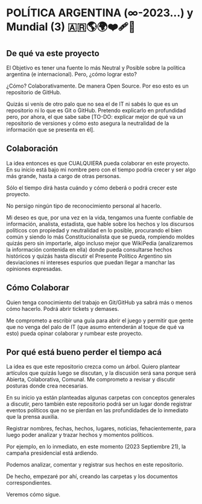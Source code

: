 # POLÍTICA ARGENTINA (∞-2023...) y Mundial (3) 🇦🇷🌎🌍❤️‍🩹🖖

## De qué va este proyecto
El Objetivo es tener una fuente lo más Neutral y Posible sobre la política argentina (e internacional). Pero, ¿cómo lograr esto?

¿Cómo? Colaborativamente. De manera Open Source. Por eso esto es un repositorio de GitHub.

Quizás si venís de otro palo que no sea el de IT ni sabés lo que es un repositorio ni lo que es Git o GitHub. Pretendo explicarlo en profundidad pero, por ahora, el que sabe sabe [TO-DO: explicar mejor de qué va un repositorio de versiones y cómo esto asegura la neutralidad de la información que se presenta en él].

## Colaboración

La idea entonces es que CUALQUIERA pueda colaborar en este proyecto. En su inicio está bajo mi nombre pero con el tiempo podría crecer y ser algo más grande, hasta a cargo de otras personas.

Sólo el tiempo dirá hasta cuándo y cómo deberá o podrá crecer este proyecto.

No persigo ningún tipo de reconocimiento personal al hacerlo.

Mi deseo es que, por una vez en la vida, tengamos una fuente confiable de información, analista, estadista, que hable sobre los hechos y los discursos políticos con propiedad y neutralidad en lo posible, procurando el bien común y siendo lo más Constitucionalista que se pueda, rompiendo moldes quizás pero sin importarle, algo incluso mejor que WikiPedia (analizaremos la información contenida en ella) donde pueda consultarse hechos históricos y quizás hasta discutir el Presente Político Argentino sin desviaciones ni intereses espurios que puedan llegar a manchar las opiniones expresadas.

## Cómo Colaborar

Quien tenga conocimiento del trabajo en Git/GitHub ya sabrá más o menos cómo hacerlo. Podrá abrir tickets y demases.

Me comprometo a escribir una guía para abrir el juego y permitir que gente que no venga del palo de IT (que asumo entenderán al toque de qué va esto) pueda opinar colaborar y rumbear este proyecto.

## Por qué está bueno perder el tiempo acá

La idea es que este repositorio crezca como un árbol. Quiero plantear artículos que quizás luego se discutan, y la discusión será sana porque será Abierta, Colaborativa, Comunal. Me comprometo a revisar y discutir posturas donde crea necesarias.

En su inicio ya están planteadas algunas carpetas con conceptos generales a discutir, pero también este repositorio podrá ser un lugar donde registrar eventos políticos que no se pierdan en las profundidades de lo inmediato que la prensa auxilia.

Registrar nombres, fechas, hechos, lugares, noticias, fehacientemente, para luego poder analizar y trazar hechos y momentos políticos.

Por ejemplo, en lo inmediato, en este momento (2023 Septiembre 21), la campaña presidencial está ardiendo.

Podemos analizar, comentar y registrar sus hechos en este repositorio.

De hecho, empezaré por ahí, creando las carpetas y los documentos correspondientes.

Veremos cómo sigue.